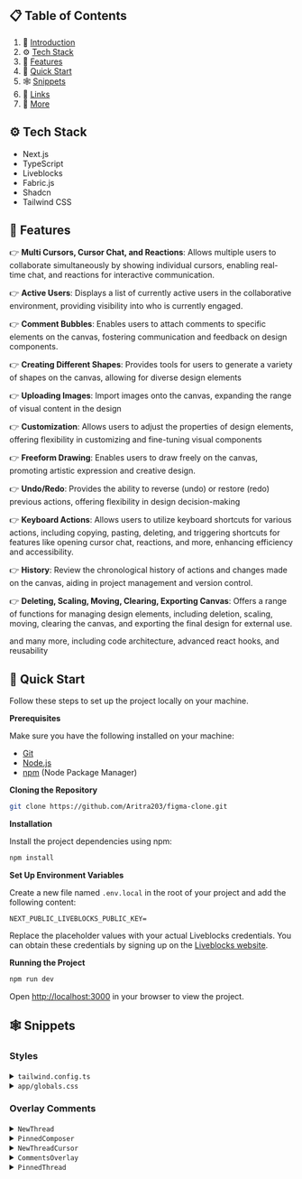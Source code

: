 ## 📋 <a name="table">Table of Contents</a>

1. 🤖 [Introduction](#introduction)
2. ⚙️ [Tech Stack](#tech-stack)
3. 🔋 [Features](#features)
4. 🤸 [Quick Start](#quick-start)
5. 🕸️ [Snippets](#snippets)
6. 🔗 [Links](#links)
7. 🚀 [More](#more)

## <a name="tech-stack">⚙️ Tech Stack</a>

- Next.js
- TypeScript
- Liveblocks
- Fabric.js
- Shadcn
- Tailwind CSS

## <a name="features">🔋 Features</a>

👉 **Multi Cursors, Cursor Chat, and Reactions**: Allows multiple users to collaborate simultaneously by showing individual cursors, enabling real-time chat, and reactions for interactive communication.

👉 **Active Users**: Displays a list of currently active users in the collaborative environment, providing visibility into who is currently engaged.

👉 **Comment Bubbles**: Enables users to attach comments to specific elements on the canvas, fostering communication and feedback on design components.

👉 **Creating Different Shapes**: Provides tools for users to generate a variety of shapes on the canvas, allowing for diverse design elements

👉 **Uploading Images**: Import images onto the canvas, expanding the range of visual content in the design

👉 **Customization**: Allows users to adjust the properties of design elements, offering flexibility in customizing and fine-tuning visual components

👉 **Freeform Drawing**: Enables users to draw freely on the canvas, promoting artistic expression and creative design.

👉 **Undo/Redo**: Provides the ability to reverse (undo) or restore (redo) previous actions, offering flexibility in design decision-making

👉 **Keyboard Actions**: Allows users to utilize keyboard shortcuts for various actions, including copying, pasting, deleting, and triggering shortcuts for features like opening cursor chat, reactions, and more, enhancing efficiency and accessibility.

👉 **History**: Review the chronological history of actions and changes made on the canvas, aiding in project management and version control.

👉 **Deleting, Scaling, Moving, Clearing, Exporting Canvas**: Offers a range of functions for managing design elements, including deletion, scaling, moving, clearing the canvas, and exporting the final design for external use.

and many more, including code architecture, advanced react hooks, and reusability

## <a name="quick-start">🤸 Quick Start</a>

Follow these steps to set up the project locally on your machine.

**Prerequisites**

Make sure you have the following installed on your machine:

- [Git](https://git-scm.com/)
- [Node.js](https://nodejs.org/en)
- [npm](https://www.npmjs.com/) (Node Package Manager)

**Cloning the Repository**

```bash
git clone https://github.com/Aritra203/figma-clone.git
```

**Installation**

Install the project dependencies using npm:

```bash
npm install
```

**Set Up Environment Variables**

Create a new file named `.env.local` in the root of your project and add the following content:

```env
NEXT_PUBLIC_LIVEBLOCKS_PUBLIC_KEY=
```

Replace the placeholder values with your actual Liveblocks credentials. You can obtain these credentials by signing up on the [Liveblocks website](https://liveblocks.io).

**Running the Project**

```bash
npm run dev
```

Open [http://localhost:3000](http://localhost:3000) in your browser to view the project.

## <a name="snippets">🕸️ Snippets</a>

### Styles

<details>
<summary><code>tailwind.config.ts</code></summary>

```typescript
import type { Config } from "tailwindcss";

const config = {
  darkMode: ["class"],
  content: [
    "./pages/**/*.{ts,tsx}",
    "./components/**/*.{ts,tsx}",
    "./app/**/*.{ts,tsx}",
    "./src/**/*.{ts,tsx}",
  ],
  prefix: "",
  theme: {
    container: {
      center: true,
      padding: "2rem",
      screens: {
        "2xl": "1400px",
      },
    },
    extend: {
      colors: {
        primary: {
          black: "#14181F",
          green: "#56FFA6",
          grey: {
            100: "#2B303B",
            200: "#202731",
            300: "#C4D3ED",
          },
        },
      },
      keyframes: {
        "accordion-down": {
          from: { height: "0" },
          to: { height: "var(--radix-accordion-content-height)" },
        },
        "accordion-up": {
          from: { height: "var(--radix-accordion-content-height)" },
          to: { height: "0" },
        },
      },
      animation: {
        "accordion-down": "accordion-down 0.2s ease-out",
        "accordion-up": "accordion-up 0.2s ease-out",
      },
    },
  },
  plugins: [require("tailwindcss-animate")],
} satisfies Config;

export default config;
```

</details>

<details>
<summary><code>app/globals.css</code></summary>

```css
@tailwind base;
@tailwind components;
@tailwind utilities;

@import "@liveblocks/react-comments/styles.css";

* {
  font-family:
    work sans,
    sans-serif;
}

@layer utilities {
  .no-ring {
    @apply outline-none ring-0 ring-offset-0 focus:ring-0 focus:ring-offset-0 focus-visible:ring-offset-0 !important;
  }

  .input-ring {
    @apply h-8 rounded-none border-none  bg-transparent outline-none ring-offset-0 focus:ring-1  focus:ring-primary-green focus:ring-offset-0 focus-visible:ring-offset-0 !important;
  }

  .right-menu-content {
    @apply flex w-80 flex-col gap-y-1 border-none bg-primary-black py-4 text-white !important;
  }

  .right-menu-item {
    @apply flex justify-between px-3 py-2 hover:bg-primary-grey-200 !important;
  }
}
```

</details>

### Overlay Comments

<details>
<summary><code>NewThread</code></summary>

```tsx
"use client";

import {
  FormEvent,
  ReactNode,
  useCallback,
  useEffect,
  useRef,
  useState,
} from "react";
import { Slot } from "@radix-ui/react-slot";
import * as Portal from "@radix-ui/react-portal";
import { ComposerSubmitComment } from "@liveblocks/react-comments/primitives";

import { useCreateThread } from "@/liveblocks.config";
import { useMaxZIndex } from "@/lib/useMaxZIndex";

import PinnedComposer from "./PinnedComposer";
import NewThreadCursor from "./NewThreadCursor";

type ComposerCoords = null | { x: number; y: number };

type Props = {
  children: ReactNode;
};

export const NewThread = ({ children }: Props) => {
  // set state to track if we're placing a new comment or not
  const [creatingCommentState, setCreatingCommentState] = useState<
    "placing" | "placed" | "complete"
  >("complete");

  /**
   * We're using the useCreateThread hook to create a new thread.
   *
   * useCreateThread: https://liveblocks.io/docs/api-reference/liveblocks-react#useCreateThread
   */
  const createThread = useCreateThread();

  // get the max z-index of a thread
  const maxZIndex = useMaxZIndex();

  // set state to track the coordinates of the composer (liveblocks comment editor)
  const [composerCoords, setComposerCoords] = useState<ComposerCoords>(null);

  // set state to track the last pointer event
  const lastPointerEvent = useRef<PointerEvent>();

  // set state to track if user is allowed to use the composer
  const [allowUseComposer, setAllowUseComposer] = useState(false);
  const allowComposerRef = useRef(allowUseComposer);
  allowComposerRef.current = allowUseComposer;

  useEffect(() => {
    // If composer is already placed, don't do anything
    if (creatingCommentState === "complete") {
      return;
    }

    // Place a composer on the screen
    const newComment = (e: MouseEvent) => {
      e.preventDefault();

      // If already placed, click outside to close composer
      if (creatingCommentState === "placed") {
        // check if the click event is on/inside the composer
        const isClickOnComposer = ((e as any)._savedComposedPath = e
          .composedPath()
          .some((el: any) => {
            return el.classList?.contains("lb-composer-editor-actions");
          }));

        // if click is inisde/on composer, don't do anything
        if (isClickOnComposer) {
          return;
        }

        // if click is outside composer, close composer
        if (!isClickOnComposer) {
          setCreatingCommentState("complete");
          return;
        }
      }

      // First click sets composer down
      setCreatingCommentState("placed");
      setComposerCoords({
        x: e.clientX,
        y: e.clientY,
      });
    };

    document.documentElement.addEventListener("click", newComment);

    return () => {
      document.documentElement.removeEventListener("click", newComment);
    };
  }, [creatingCommentState]);

  useEffect(() => {
    // If dragging composer, update position
    const handlePointerMove = (e: PointerEvent) => {
      // Prevents issue with composedPath getting removed
      (e as any)._savedComposedPath = e.composedPath();
      lastPointerEvent.current = e;
    };

    document.documentElement.addEventListener("pointermove", handlePointerMove);

    return () => {
      document.documentElement.removeEventListener(
        "pointermove",
        handlePointerMove
      );
    };
  }, []);

  // Set pointer event from last click on body for use later
  useEffect(() => {
    if (creatingCommentState !== "placing") {
      return;
    }

    const handlePointerDown = (e: PointerEvent) => {
      // if composer is already placed, don't do anything
      if (allowComposerRef.current) {
        return;
      }

      // Prevents issue with composedPath getting removed
      (e as any)._savedComposedPath = e.composedPath();
      lastPointerEvent.current = e;
      setAllowUseComposer(true);
    };

    // Right click to cancel placing
    const handleContextMenu = (e: Event) => {
      if (creatingCommentState === "placing") {
        e.preventDefault();
        setCreatingCommentState("complete");
      }
    };

    document.documentElement.addEventListener("pointerdown", handlePointerDown);
    document.documentElement.addEventListener("contextmenu", handleContextMenu);

    return () => {
      document.documentElement.removeEventListener(
        "pointerdown",
        handlePointerDown
      );
      document.documentElement.removeEventListener(
        "contextmenu",
        handleContextMenu
      );
    };
  }, [creatingCommentState]);

  // On composer submit, create thread and reset state
  const handleComposerSubmit = useCallback(
    ({ body }: ComposerSubmitComment, event: FormEvent<HTMLFormElement>) => {
      event.preventDefault();
      event.stopPropagation();

      // Get your canvas element
      const overlayPanel = document.querySelector("#canvas");

      // if there's no composer coords or last pointer event, meaning the user hasn't clicked yet, don't do anything
      if (!composerCoords || !lastPointerEvent.current || !overlayPanel) {
        return;
      }

      // Set coords relative to the top left of your canvas
      const { top, left } = overlayPanel.getBoundingClientRect();
      const x = composerCoords.x - left;
      const y = composerCoords.y - top;

      // create a new thread with the composer coords and cursor selectors
      createThread({
        body,
        metadata: {
          x,
          y,
          resolved: false,
          zIndex: maxZIndex + 1,
        },
      });

      setComposerCoords(null);
      setCreatingCommentState("complete");
      setAllowUseComposer(false);
    },
    [createThread, composerCoords, maxZIndex]
  );

  return (
    <>
      {/**
       * Slot is used to wrap the children of the NewThread component
       * to allow us to add a click event listener to the children
       *
       * Slot: https://www.radix-ui.com/primitives/docs/utilities/slot
       *
       * Disclaimer: We don't have to download this package specifically,
       * it's already included when we install Shadcn
       */}
      <Slot
        onClick={() =>
          setCreatingCommentState(
            creatingCommentState !== "complete" ? "complete" : "placing"
          )
        }
        style={{ opacity: creatingCommentState !== "complete" ? 0.7 : 1 }}
      >
        {children}
      </Slot>

      {/* if composer coords exist and we're placing a comment, render the composer */}
      {composerCoords && creatingCommentState === "placed" ? (
        /**
         * Portal.Root is used to render the composer outside of the NewThread component to avoid z-index issuess
         *
         * Portal.Root: https://www.radix-ui.com/primitives/docs/utilities/portal
         */
        <Portal.Root
          className='absolute left-0 top-0'
          style={{
            pointerEvents: allowUseComposer ? "initial" : "none",
            transform: `translate(${composerCoords.x}px, ${composerCoords.y}px)`,
          }}
          data-hide-cursors
        >
          <PinnedComposer onComposerSubmit={handleComposerSubmit} />
        </Portal.Root>
      ) : null}

      {/* Show the customizing cursor when placing a comment. The one with comment shape */}
      <NewThreadCursor display={creatingCommentState === "placing"} />
    </>
  );
};
```

</details>

<details>
<summary><code>PinnedComposer</code></summary>

```tsx
"use client";

import Image from "next/image";
import { Composer, ComposerProps } from "@liveblocks/react-comments";

type Props = {
  onComposerSubmit: ComposerProps["onComposerSubmit"];
};

const PinnedComposer = ({ onComposerSubmit, ...props }: Props) => {
  return (
    <div className='absolute flex gap-4' {...props}>
      <div className='relative flex h-9 w-9 select-none items-center justify-center rounded-bl-full rounded-br-full rounded-tl-md rounded-tr-full bg-white shadow'>
        <Image
          src={`https://liveblocks.io/avatars/avatar-${Math.floor(Math.random() * 30)}.png`}
          alt='someone'
          width={28}
          height={28}
          className='rounded-full'
        />
      </div>
      <div className='flex min-w-96 flex-col overflow-hidden rounded-lg bg-white p-2 text-sm shadow'>
        {/**
         * We're using the Composer component to create a new comment.
         * Liveblocks provides a Composer component that allows to
         * create/edit/delete comments.
         *
         * Composer: https://liveblocks.io/docs/api-reference/liveblocks-react-comments#Composer
         */}
        <Composer
          onComposerSubmit={onComposerSubmit}
          autoFocus={true}
          onKeyUp={(e) => {
            e.stopPropagation();
          }}
        />
      </div>
    </div>
  );
};

export default PinnedComposer;
```

</details>

<details>
<summary><code>NewThreadCursor</code></summary>

```tsx
"use client";

import { useEffect, useState } from "react";
import * as Portal from "@radix-ui/react-portal";

const DEFAULT_CURSOR_POSITION = -10000;

// display a custom cursor when placing a new thread
const NewThreadCursor = ({ display }: { display: boolean }) => {
  const [coords, setCoords] = useState({
    x: DEFAULT_CURSOR_POSITION,
    y: DEFAULT_CURSOR_POSITION,
  });

  useEffect(() => {
    const updatePosition = (e: MouseEvent) => {
      // get canvas element
      const canvas = document.getElementById("canvas");

      if (canvas) {
        /**
         * getBoundingClientRect returns the size of an element and its position relative to the viewport
         *
         * getBoundingClientRect: https://developer.mozilla.org/en-US/docs/Web/API/Element/getBoundingClientRect
         */
        const canvasRect = canvas.getBoundingClientRect();

        // check if the mouse is outside the canvas
        // if so, hide the custom comment cursor
        if (
          e.clientX < canvasRect.left ||
          e.clientX > canvasRect.right ||
          e.clientY < canvasRect.top ||
          e.clientY > canvasRect.bottom
        ) {
          setCoords({
            x: DEFAULT_CURSOR_POSITION,
            y: DEFAULT_CURSOR_POSITION,
          });
          return;
        }
      }

      // set the coordinates of the cursor
      setCoords({
        x: e.clientX,
        y: e.clientY,
      });
    };

    document.addEventListener("mousemove", updatePosition, false);
    document.addEventListener("mouseenter", updatePosition, false);

    return () => {
      document.removeEventListener("mousemove", updatePosition);
      document.removeEventListener("mouseenter", updatePosition);
    };
  }, []);

  useEffect(() => {
    if (display) {
      document.documentElement.classList.add("hide-cursor");
    } else {
      document.documentElement.classList.remove("hide-cursor");
    }
  }, [display]);

  if (!display) {
    return null;
  }

  return (
    // Portal.Root is used to render a component outside of its parent component
    <Portal.Root>
      <div
        className='pointer-events-none fixed left-0 top-0 h-9 w-9 cursor-grab select-none rounded-bl-full rounded-br-full rounded-tl-md rounded-tr-full bg-white shadow-2xl'
        style={{
          transform: `translate(${coords.x}px, ${coords.y}px)`,
        }}
      />
    </Portal.Root>
  );
};

export default NewThreadCursor;
```

</details>

<details>
<summary><code>CommentsOverlay</code></summary>

```tsx
"use client";

import { useCallback, useRef } from "react";
import { ThreadData } from "@liveblocks/client";

import {
  ThreadMetadata,
  useEditThreadMetadata,
  useThreads,
  useUser,
} from "@/liveblocks.config";
import { useMaxZIndex } from "@/lib/useMaxZIndex";

import { PinnedThread } from "./PinnedThread";

type OverlayThreadProps = {
  thread: ThreadData<ThreadMetadata>;
  maxZIndex: number;
};

export const CommentsOverlay = () => {
  /**
   * We're using the useThreads hook to get the list of threads
   * in the room.
   *
   * useThreads: https://liveblocks.io/docs/api-reference/liveblocks-react#useThreads
   */
  const { threads } = useThreads();

  // get the max z-index of a thread
  const maxZIndex = useMaxZIndex();

  return (
    <div>
      {threads
        .filter((thread) => !thread.metadata.resolved)
        .map((thread) => (
          <OverlayThread
            key={thread.id}
            thread={thread}
            maxZIndex={maxZIndex}
          />
        ))}
    </div>
  );
};

const OverlayThread = ({ thread, maxZIndex }: OverlayThreadProps) => {
  /**
   * We're using the useEditThreadMetadata hook to edit the metadata
   * of a thread.
   *
   * useEditThreadMetadata: https://liveblocks.io/docs/api-reference/liveblocks-react#useEditThreadMetadata
   */
  const editThreadMetadata = useEditThreadMetadata();

  /**
   * We're using the useUser hook to get the user of the thread.
   *
   * useUser: https://liveblocks.io/docs/api-reference/liveblocks-react#useUser
   */
  const { isLoading } = useUser(thread.comments[0].userId);

  // We're using a ref to get the thread element to position it
  const threadRef = useRef<HTMLDivElement>(null);

  // If other thread(s) above, increase z-index on last element updated
  const handleIncreaseZIndex = useCallback(() => {
    if (maxZIndex === thread.metadata.zIndex) {
      return;
    }

    // Update the z-index of the thread in the room
    editThreadMetadata({
      threadId: thread.id,
      metadata: {
        zIndex: maxZIndex + 1,
      },
    });
  }, [thread, editThreadMetadata, maxZIndex]);

  if (isLoading) {
    return null;
  }

  return (
    <div
      ref={threadRef}
      id={`thread-${thread.id}`}
      className='absolute left-0 top-0 flex gap-5'
      style={{
        transform: `translate(${thread.metadata.x}px, ${thread.metadata.y}px)`,
      }}
    >
      {/* render the thread */}
      <PinnedThread thread={thread} onFocus={handleIncreaseZIndex} />
    </div>
  );
};
```

</details>

<details>
<summary><code>PinnedThread</code></summary>

```tsx
"use client";

import Image from "next/image";
import { useMemo, useState } from "react";
import { ThreadData } from "@liveblocks/client";
import { Thread } from "@liveblocks/react-comments";

import { ThreadMetadata } from "@/liveblocks.config";

type Props = {
  thread: ThreadData<ThreadMetadata>;
  onFocus: (threadId: string) => void;
};

export const PinnedThread = ({ thread, onFocus, ...props }: Props) => {
  // Open pinned threads that have just been created
  const startMinimized = useMemo(
    () => Number(new Date()) - Number(new Date(thread.createdAt)) > 100,
    [thread]
  );

  const [minimized, setMinimized] = useState(startMinimized);

  /**
   * memoize the result of this function so that it doesn't change on every render but only when the thread changes
   * Memo is used to optimize performance and avoid unnecessary re-renders.
   *
   * useMemo: https://react.dev/reference/react/useMemo
   */

  const memoizedContent = useMemo(
    () => (
      <div
        className='absolute flex cursor-pointer gap-4'
        {...props}
        onClick={(e: any) => {
          onFocus(thread.id);

          // check if click is on/in the composer
          if (
            e.target &&
            e.target.classList.contains("lb-icon") &&
            e.target.classList.contains("lb-button-icon")
          ) {
            return;
          }

          setMinimized(!minimized);
        }}
      >
        <div
          className='relative flex h-9 w-9 select-none items-center justify-center rounded-bl-full rounded-br-full rounded-tl-md rounded-tr-full bg-white shadow'
          data-draggable={true}
        >
          <Image
            src={`https://liveblocks.io/avatars/avatar-${Math.floor(Math.random() * 30)}.png`}
            alt='Dummy Name'
            width={28}
            height={28}
            draggable={false}
            className='rounded-full'
          />
        </div>
        {!minimized ? (
          <div className='flex min-w-60 flex-col overflow-hidden rounded-lg bg-white text-sm shadow'>
            <Thread
              thread={thread}
              indentCommentContent={false}
              onKeyUp={(e) => {
                e.stopPropagation();
              }}
            />
          </div>
        ) : null}
      </div>
    ),
    [thread.comments.length, minimized]
  );

  return <>{memoizedContent}</>;
};
```

</details>
